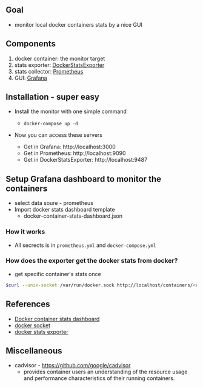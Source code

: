 ## Goal
* monitor local docker containers stats by a nice GUI

## Components
1. docker container: the monitor target
2. stats exporter: [DockerStatsExporter](https://github.com/wywywywy/docker_stats_exporter)
3. stats collector: [Prometheus](https://prometheus.io/)
4. GUI: [Grafana](https://grafana.com/)

## Installation - super easy
* Install the monitor with one simple command
    * `docker-compose up -d`

* Now you can access these servers
    * Get in Grafana: http://localhost:3000
    * Get in Prometheus: http://localhost:9090
    * Get in DockerStatsExporter: http://localhost:9487

## Setup Grafana dashboard to monitor the containers
* select data soure - prometheus
* Import docker stats dashboard template
    * docker-container-stats-dashboard.json 

### How it works
* All secrects is in `prometheus.yml` and `docker-compose.yml`
  
### How does the exporter get the docker stats from docker?
- get specific container's stats once
```bash
$curl --unix-socket /var/run/docker.sock http://localhost/containers/<container-name>/stats\?stream\=false | jq
```

## References
* [Docker container stats dashboard](https://grafana.com/grafana/dashboards/13331)
* [docker socket](https://lobster1234.github.io/2019/04/05/docker-socket-file-for-ipc/)
* [docker stats exporter](https://github.com/wywywywy/docker_stats_exporter)

## Miscellaneous
+ cadvisor - https://github.com/google/cadvisor
   - provides container users an understanding of the resource usage and performance characteristics of their running containers.
